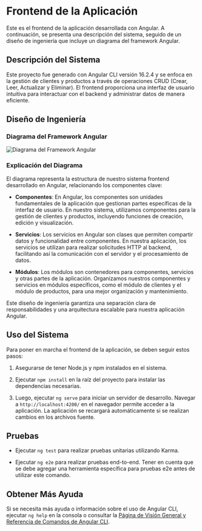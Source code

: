 # Frontend de la Aplicación

Este es el frontend de la aplicación desarrollada con Angular. A continuación, se presenta una descripción del sistema, seguido de un diseño de ingeniería que incluye un diagrama del framework Angular.

## Descripción del Sistema

Este proyecto fue generado con Angular CLI versión 16.2.4 y se enfoca en la gestión de clientes y productos a través de operaciones CRUD (Crear, Leer, Actualizar y Eliminar). El frontend proporciona una interfaz de usuario intuitiva para interactuar con el backend y administrar datos de manera eficiente.

## Diseño de Ingeniería

### Diagrama del Framework Angular

![Diagrama del Framework Angular](https://v2.angular.io/resources/images/devguide/architecture/overview2.png)

### Explicación del Diagrama

El diagrama representa la estructura de nuestro sistema frontend desarrollado en Angular, relacionando los componentes clave:

- **Componentes**: En Angular, los componentes son unidades fundamentales de la aplicación que gestionan partes específicas de la interfaz de usuario. En nuestro sistema, utilizamos componentes para la gestión de clientes y productos, incluyendo funciones de creación, edición y visualización.

- **Servicios**: Los servicios en Angular son clases que permiten compartir datos y funcionalidad entre componentes. En nuestra aplicación, los servicios se utilizan para realizar solicitudes HTTP al backend, facilitando así la comunicación con el servidor y el procesamiento de datos.

- **Módulos**: Los módulos son contenedores para componentes, servicios y otras partes de la aplicación. Organizamos nuestros componentes y servicios en módulos específicos, como el módulo de clientes y el módulo de productos, para una mejor organización y mantenimiento.

Este diseño de ingeniería garantiza una separación clara de responsabilidades y una arquitectura escalable para nuestra aplicación Angular.

## Uso del Sistema

Para poner en marcha el frontend de la aplicación, se deben seguir estos pasos:

1. Asegurarse de tener Node.js y npm instalados en el sistema.

2. Ejecutar `npm install` en la raíz del proyecto para instalar las dependencias necesarias.

3. Luego, ejecutar `ng serve` para iniciar un servidor de desarrollo. Navegar a `http://localhost:4200/` en el navegador permite acceder a la aplicación. La aplicación se recargará automáticamente si se realizan cambios en los archivos fuente.

## Pruebas

- Ejecutar `ng test` para realizar pruebas unitarias utilizando Karma.

- Ejecutar `ng e2e` para realizar pruebas end-to-end. Tener en cuenta que se debe agregar una herramienta específica para pruebas e2e antes de utilizar este comando.

## Obtener Más Ayuda

Si se necesita más ayuda o información sobre el uso de Angular CLI, ejecutar `ng help` en la consola o consultar la [Página de Visión General y Referencia de Comandos de Angular CLI](https://angular.io/cli).
